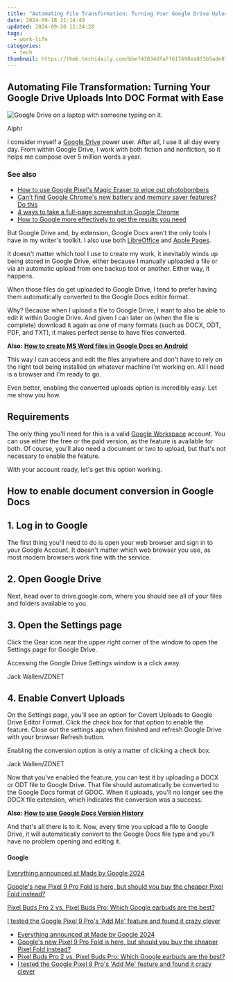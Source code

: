 ```yaml
---
title: "Automating File Transformation: Turning Your Google Drive Uploads Into DOC Format with Ease"
date: 2024-09-18 21:14:49
updated: 2024-09-20 11:24:28
tags:
  - work-life
categories:
  - tech
thumbnail: https://thmb.techidaily.com/bbef43834dfaff617698ea8f3b5ade870119d6ba3c72e1c68f4dc5c5b52a7aac.jpg
---
```


## Automating File Transformation: Turning Your Google Drive Uploads Into DOC Format with Ease

![Google Drive on a laptop with someone typing on it.](https://www.zdnet.com/a/img/resize/6c471fdfb88f9a86154e4935ca50934c581715fe/2022/08/22/653c1f21-951d-4a34-a4e5-6811be955c00/874bb0dd-f0b1-4f49-a26a-4da51d10f79b-4-5005-c.jpg?auto=webp&width=1280)

Alphr

I consider myself a [Google Drive](https://www.zdnet.com/article/how-to-organize-your-google-drive-with-these-5-tips/) power user. After all, I use it all day every day. From within Google Drive, I work with both fiction and nonfiction, so it helps me compose over 5 million words a year. 

### See also

* [How to use Google Pixel's Magic Eraser to wipe out photobombers](https://www.zdnet.com/article/how-to-use-magic-eraser-on-the-google-pixel/)
* [Can't find Google Chrome's new battery and memory saver features? Do this](https://www.zdnet.com/article/cant-find-google-chromes-new-battery-and-memory-saver-features-do-this/)
* [4 ways to take a full-page screenshot in Google Chrome](https://www.zdnet.com/article/how-to-take-a-full-page-screenshot-in-google-chrome/)
* [How to Google more effectively to get the results you need](https://www.zdnet.com/article/how-to-use-google-search-more-effectively-to-get-the-results-you-need/)

But Google Drive and, by extension, Google Docs aren't the only tools I have in my writer's toolkit. I also use both [LibreOffice](https://www.zdnet.com/article/whats-new-in-libreoffice-and-how-do-you-install-it-on-macos/) and [Apple Pages](https://www.zdnet.com/article/how-to-collaborate-with-an-apple-pages-document-via-icloud/). 

It doesn't matter which tool I use to create my work, it inevitably winds up being stored in Google Drive, either because I manually uploaded a file or via an automatic upload from one backup tool or another. Either way, it happens. 

When those files do get uploaded to Google Drive, I tend to prefer having them automatically converted to the Google Docs editor format.

Why? Because when I upload a file to Google Drive, I want to also be able to edit it within Google Drive. And given I can later on (when the file is complete) download it again as one of many formats (such as DOCX, ODT, PDF, and TXT), it makes perfect sense to have files converted. 

**Also:** [**How to create MS Word files in Google Docs on Android**](https://www.zdnet.com/article/how-to-use-google-docs-on-android-to-create-ms-word-files/)

This way I can access and edit the files anywhere and don't have to rely on the right tool being installed on whatever machine I'm working on. All I need is a browser and I'm ready to go.

Even better, enabling the converted uploads option is incredibly easy. Let me show you how.

## Requirements

The only thing you'll need for this is a valid [Google Workspace](https://www.zdnet.com/article/byo-google-account-google-unveils-a-free-version-of-workspace-for-users-at-work/) account. You can use either the free or the paid version, as the feature is available for both. Of course, you'll also need a document or two to upload, but that's not necessary to enable the feature.

With your account ready, let's get this option working.

## How to enable document conversion in Google Docs

## 1\. Log in to Google

The first thing you'll need to do is open your web browser and sign in to your Google Account. It doesn't matter which web browser you use, as most modern browsers work fine with the service.

## 2\. Open Google Drive

Next, head over to drive.google.com, where you should see all of your files and folders available to you.

## 3\. Open the Settings page

Click the Gear icon near the upper right corner of the window to open the Settings page for Google Drive.

Accessing the Google Drive Settings window is a click away.

Jack Wallen/ZDNET

## 4\. Enable Convert Uploads

On the Settings page, you'll see an option for Covert Uploads to Google Drive Editor Format. Click the check box for that option to enable the feature. Close out the settings app when finished and refresh Google Drive with your browser Refresh button.

Enabling the conversion option is only a matter of clicking a check box.

Jack Wallen/ZDNET

Now that you've enabled the feature, you can test it by uploading a DOCX or ODT file to Google Drive. That file should automatically be converted to the Google Docs format of GDOC. When it uploads, you'll no longer see the DOCX file extension, which indicates the conversion was a success.

**Also:** [**How to use Google Docs Version History**](https://www.zdnet.com/article/how-to-use-google-docs-version-history/)

And that's all there is to it. Now, every time you upload a file to Google Drive, it will automatically convert to the Google Docs file type and you'll have no problem opening and editing it.

#### Google

[Everything announced at Made by Google 2024](https://www.zdnet.com/article/everything-announced-at-made-by-google-2024-pixel-9-pro-fold-gemini-watch-3-and-more/ "Everything announced at Made by Google 2024")

[Google's new Pixel 9 Pro Fold is here, but should you buy the cheaper Pixel Fold instead?](https://www.zdnet.com/article/google-pixel-9-pro-fold-vs-pixel-fold/ "Google's new Pixel 9 Pro Fold is here, but should you buy the cheaper Pixel Fold instead?")

[Pixel Buds Pro 2 vs. Pixel Buds Pro: Which Google earbuds are the best?](https://www.zdnet.com/article/pixel-buds-pro-2-vs-pixel-buds-pro-which-google-earbuds-are-the-best/ "Pixel Buds Pro 2 vs. Pixel Buds Pro: Which Google earbuds are the best?")

[I tested the Google Pixel 9 Pro's 'Add Me' feature and found it crazy clever](https://www.zdnet.com/article/the-google-pixel-9-pros-add-me-feature-is-an-ar-camera-tool-youll-actually-use/ "I tested the Google Pixel 9 Pro's 'Add Me' feature and found it crazy clever")

* [Everything announced at Made by Google 2024](https://www.zdnet.com/article/everything-announced-at-made-by-google-2024-pixel-9-pro-fold-gemini-watch-3-and-more/ "Everything announced at Made by Google 2024")
* [Google's new Pixel 9 Pro Fold is here, but should you buy the cheaper Pixel Fold instead?](https://www.zdnet.com/article/google-pixel-9-pro-fold-vs-pixel-fold/ "Google's new Pixel 9 Pro Fold is here, but should you buy the cheaper Pixel Fold instead?")
* [Pixel Buds Pro 2 vs. Pixel Buds Pro: Which Google earbuds are the best?](https://www.zdnet.com/article/pixel-buds-pro-2-vs-pixel-buds-pro-which-google-earbuds-are-the-best/ "Pixel Buds Pro 2 vs. Pixel Buds Pro: Which Google earbuds are the best?")
* [I tested the Google Pixel 9 Pro's 'Add Me' feature and found it crazy clever](https://www.zdnet.com/article/the-google-pixel-9-pros-add-me-feature-is-an-ar-camera-tool-youll-actually-use/ "I tested the Google Pixel 9 Pro's 'Add Me' feature and found it crazy clever")

<ins class="adsbygoogle"
     style="display:block"
     data-ad-format="autorelaxed"
     data-ad-client="ca-pub-7571918770474297"
     data-ad-slot="1223367746"></ins>



<ins class="adsbygoogle"
     style="display:block"
     data-ad-client="ca-pub-7571918770474297"
     data-ad-slot="8358498916"
     data-ad-format="auto"
     data-full-width-responsive="true"></ins>
